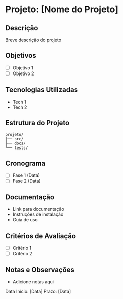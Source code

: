 # Projeto: [Nome do Projeto]

## Descrição
Breve descrição do projeto

## Objetivos
- [ ] Objetivo 1
- [ ] Objetivo 2

## Tecnologias Utilizadas
- Tech 1
- Tech 2

## Estrutura do Projeto
```
projeto/
├── src/
├── docs/
└── tests/
```

## Cronograma
- [ ] Fase 1 (Data)
- [ ] Fase 2 (Data)

## Documentação
- Link para documentação
- Instruções de instalação
- Guia de uso

## Critérios de Avaliação
- [ ] Critério 1
- [ ] Critério 2

## Notas e Observações
- Adicione notas aqui

Data Início: [Data]
Prazo: [Data]

